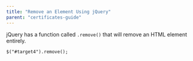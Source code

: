 ```yaml
---
title: "Remove an Element Using jQuery"
parent: "certificates-guide"
---
```


jQuery has a function called `.remove()` that will remove an HTML element entirely.

    $("#target4").remove();
